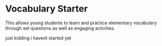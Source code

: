 # Vocabulary Starter

This allows young students to learn and practice elementary vocabulary through set questions
as well as engaging activities.
 
 
just kidding i havent started yet

